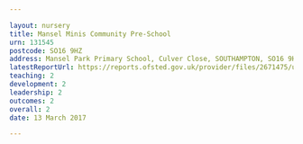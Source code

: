 ```yaml
---

layout: nursery
title: Mansel Minis Community Pre-School
urn: 131545
postcode: SO16 9HZ
address: Mansel Park Primary School, Culver Close, SOUTHAMPTON, SO16 9HZ
latestReportUrl: https://reports.ofsted.gov.uk/provider/files/2671475/urn/131545.pdf
teaching: 2
development: 2
leadership: 2
outcomes: 2
overall: 2
date: 13 March 2017

---
```

